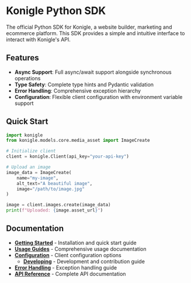# Konigle Python SDK

The official Python SDK for Konigle, a website builder, marketing and ecommerce
platform. This SDK provides a simple and intuitive interface to interact with
Konigle's API.

## Features

- **Async Support**: Full async/await support alongside synchronous operations
- **Type Safety**: Complete type hints and Pydantic validation
- **Error Handling**: Comprehensive exception hierarchy
- **Configuration**: Flexible client configuration with environment variable
  support

## Quick Start

```python
import konigle
from konigle.models.core.media_asset import ImageCreate

# Initialize client
client = konigle.Client(api_key="your-api-key")

# Upload an image
image_data = ImageCreate(
    name="my-image",
    alt_text="A beautiful image",
    image="/path/to/image.jpg"
)

image = client.images.create(image_data)
print(f"Uploaded: {image.asset_url}")
```

## Documentation

- **[Getting Started](docs/getting-started/)** - Installation and quick start
  guide
- **[Usage Guides](docs/usage/)** - Comprehensive usage documentation
- **[Configuration](docs/guide/configuration.md)** - Client configuration
  options
  - **[Developing](docs/develop.md)** - Development and contribution guide
- **[Error Handling](docs/guide/error-handling.md)** - Exception handling guide
- **[API Reference](docs/reference/)** - Complete API documentation
